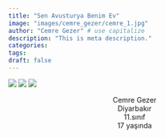 ```yaml
---
title: "Sen Avusturya Benim Ev"
image: "images/cemre_gezer/cemre_1.jpg"
author: "Cemre Gezer" # use capitalize
description: "This is meta description."
categories:
tags:
draft: false
---
```


<img class="special-img-class" src="/images/cemre_gezer/cemre_2.jpg"/>
<img class="special-img-class" src="/images/cemre_gezer/cemre_3.jpg"/>
<img class="special-img-class" src="/images/cemre_gezer/cemre_4.jpg"/>

<p align = "center">
  Cemre Gezer<br>
  Diyarbakır<br>  
  11.sınıf<br>  
  17 yaşında<br>  
</p>
